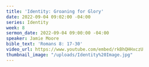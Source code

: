 ```yaml
---
title: 'Identity: Groaning for Glory'
date: 2022-09-04 09:02:00 -04:00
series: Identity
week: 8
sermon_date: 2022-09-04 09:00:00 -04:00
speaker: Jamie Moore
bible_text: 'Romans 8: 17-30'
video_url: https://www.youtube.com/embed/rkBhQHHxczU
thumbnail_image: "/uploads/Identity%20Image.jpg"
---
```


